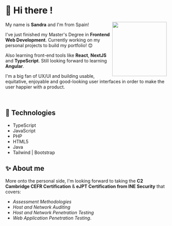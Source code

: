 # 🍭 Hi there ! 
<img align='right' src="https://cdn128.picsart.com/212176513001202.gif" width='170'/>

My name is **Sandra** and I'm from Spain! 

I've just finished my Master's Degree in **Frontend Web Development**. Currently working on my personal projects to build my portfolio! 😊 

Also learning front-end tools like **React**, **NextJS** and **TypeScript**. Still looking forward to learning **Angular**. 

I'm a big fan of UX/UI and building usable, equitative, enjoyable and good-looking user interfaces in order to make the user happier with a product. 

<br>

## 🌸 Technologies
- TypeScript
- JavaScript
- PHP
- HTML5
- Java
- Tailwind | Bootstrap

## ✨ About me 
More onto the personal side, I'm looking forward to taking the **C2 Cambridge CEFR Certification** & **eJPT Certification from INE Security** that covers:
- *Assessment Methodologies*
- *Host and Network Auditing*
- *Host and Network Penetration Testing*
- *Web Application Penetration Testing*.

